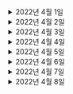

<details> <summary>2022년 4월 1일</summary>

## 회사 업무
- 다지점관제
  - 다지점관제 디자인 공유 
  - 영철님과 진행사항 공유
  - 다지점관제 매핑 테이블 재설계
  - 다지점관제 조회 개발 

## 개인 공부
- [DDD] 도메인 주도 설계란 무엇인가?
  - Chapter4) 깊은 통찰을 향한 리팩터링 (0% -> 10%)

 
   
</details>

<details> <summary>2022년 4월 2일</summary>

## 회사 업무

## 개인 공부
- [스터디] 알고리즘
  - 문제 선정 
- [DDD] 도메인 주도 설계란 무엇인가?
  - Chapter4) 깊은 통찰을 향한 리팩터링 (10% -> 50%)
  
</details>

<details> <summary>2022년 4월 3일</summary>

## 회사 업무

## 개인 공부
- [스터디] 알고리즘
  - 이분탐색 3문제 python 풀이
  
</details>

<details> <summary>2022년 4월 4일</summary>

## 회사 업무
- 다지점 관제
  - erd재작성
  - 매핑기능 개발
- 위클리

## 개인 공부
- [DDD] 도메인 주도 설계란 무엇인가?
  - Chapter4) 깊은 통찰을 향한 리팩터링 (50% -> 100%)
  
</details>

<details> <summary>2022년 4월 5일</summary>

## 회사 업무
- 다지점 관제
  - 매핑기능 개발
- devportal 설명회

## 개인 공부
- [스터디] 알고리즘
  - 이분탐색 1문제 python 풀이
  
</details>

<details> <summary>2022년 4월 6일</summary>

## 회사 업무
- 다지점 관제
  - 매핑기능 개발
  - 매핑기능 테스트코드 작성
  - PR작성
- 다지점관제 모바일 디자인 논의
- 라스트마일 개발 토크 

## 개인 공부
- [스터디] 알고리즘
  - 이분탐색 1문제 python 풀이
  
</details>

<details> <summary>2022년 4월 7일</summary>

## 회사 업무
- 다지점 관제
  - 다지점 관제 업무 분배 논의 - with 영철님
  - 매핑 기능
    - PR피드백 반영
  - 타지점 기사 배차 취소 기능 확인 및 수정
- DDD스터디

## 개인 공부
- [스터디] 알고리즘
  - 발표 준비 및 스터디 진행
  
</details>

<details> <summary>2022년 4월 8일</summary>

## 회사 업무

## 개인 공부
- 우아한형제들 기술 블로그 - 배민광고리스팅 개발기 (0% -> 50%) 
  
</details>